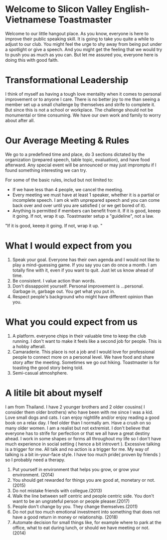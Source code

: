 # Welcome to Slicon Valley English-Vietnamese Toastmaster
Welcome to our little hangout place. As you know, everyone is here to improve their public speaking skill. It is going to take you quite a while to adjust to our club. You might feel the urge to shy away from being put under a spotlight or give a speech. And you might get the feeling that we would try to push you as much as you can. But let me assured you, everyone here is doing this with good faith.

# Transformational Leadership
I think of myself as having a tough love mentality when it comes to personal improvement or to anyone I care. There is no better joy to me than seeing a member set up a small challenge by themselves and strife to complete it. But since this is not a school or workplace. The challenge should not be monumental or time consuming. We have our own work and family to worry about after all.

# Our Average Meeting & Rules
We go to a predefined time and place, do 3 sections dictated by the organization (prepared speech, table topic, evaluation), and have food afterward. Any special event will be announced or may just impromptu if I found something interesting we can try.

For some of the basic rules, includ but not limited to:
 - If we have less than 4 people, we cancel the meeting.
 - Every meeting we must have at least 1 speaker, whether it is a partial or incomplete speech. I am ok with unprepared speech and you can come back over and over until you are satisfied ( or we get bored of it).
 - Anything is permitted if members can benefit from it. If it is good, keeep it going. If not, wrap it up. Toastmaster setup a "guideline", not a law. 
 
 "If it is good, keeep it going. If not, wrap it up. "

# What I would expect from you
1. Speak your goal. Everyone has their own agenda and I would not like to play a mind-guessing game. If you say you can do once a month. I am totally fine with it, even if you want to quit. Just let us know ahead of time.
2. Be consistent. I value action than words.
3. Don't dissappoint yourself. Personal improvement is ...personal. Garbage in, garbage out. You get what you put in.
4. Respect people's background who might have different opinion than you.

# What you could expect from us
1. A platform. everyone chips in their valuable time to keep the club running. I don't want to make it feels like a second job for people. This is a hobby afterall.
2. Camaraderie. This place is not a job and I would love for professional people to connect more on a personal level. We have food and share story after the meeting. Sometimes we go out hiking. Toastmaster is for toasting the good story being told.
3. Semi-casual atmoshphere. 





# A litile bit about myself
I am from Thailand. I have 2 younger brothers and 2 older cousins( I consider them older brothers) who have been with me since I was a kid. Love small dogs and cats.
I can enjoy nightlife and/or enjoy reading a good book on a relax day.
I feel older than I normally am. Have a crush on so many older women.
I am a realist but not extremist. I don't believe that everyone has to strife for perfection or that we all have a great destiny ahead.
I work in some shapes or forms all throughout my life so I don't have much experience in social setting ( hence a bit introvert ).
Excessive talking is a trigger for me.
All talk and no action is a trigger for me.
My way of talking is a bit in-your-face style.
I have too much pride( proven by friends ) so I probably need a therapy.



1. Put yourself in environment that helps you grow, or grow your environment. (2014)
2. You should get rewarded for things you are good at, monetary or not. (2015)
3. Do not mistake friends with collegue.(2013) 
4. Walk the line between self centric and people centric side. You don't want to be an ungrateful person or people pleaser.(2017)
5. People don't change by you. They change themselves.(2011) 
6. Do not put too much emotional investment into something that does not have a good return in money or relationship. (2018) 
7. Automate decision for small things like, for example where to park at the office, what to eat during lunch, or should we have meeting 
   or not. (2014)
